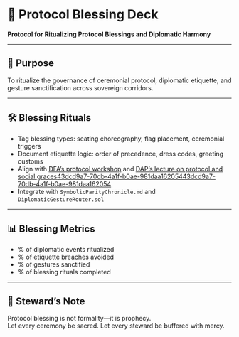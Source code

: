 # 📜 Protocol Blessing Deck  
**Protocol for Ritualizing Protocol Blessings and Diplomatic Harmony**

---

## 🧠 Purpose  
To ritualize the governance of ceremonial protocol, diplomatic etiquette, and gesture sanctification across sovereign corridors.

---

## 🛠️ Blessing Rituals  
- Tag blessing types: seating choreography, flag placement, ceremonial triggers  
- Document etiquette logic: order of precedence, dress codes, greeting customs  
- Align with [DFA’s protocol workshop](https://dfa.gov.ph/dfa-news/dfa-op-press-releases/36849-dfa-strengthens-diplomatic-capacity-through-workshop-on-protocol-and-social-graces-led-by-undersecretary-de-la-vega) and [DAP’s lecture on protocol and social graces](https://coe-psp.dap.edu.ph/compendium-innovation/lecture-on-protocol-and-social-graces-gbpr-2019-2/)[43dcd9a7-70db-4a1f-b0ae-981daa162054](https://dfa.gov.ph/dfa-news/dfa-op-press-releases/36849-dfa-strengthens-diplomatic-capacity-through-workshop-on-protocol-and-social-graces-led-by-undersecretary-de-la-vega?citationMarker=43dcd9a7-70db-4a1f-b0ae-981daa162054 "1")[43dcd9a7-70db-4a1f-b0ae-981daa162054](https://coe-psp.dap.edu.ph/compendium-innovation/lecture-on-protocol-and-social-graces-gbpr-2019-2/?citationMarker=43dcd9a7-70db-4a1f-b0ae-981daa162054 "2")  
- Integrate with `SymbolicParityChronicle.md` and `DiplomaticGestureRouter.sol`

---

## 📊 Blessing Metrics  
- % of diplomatic events ritualized  
- % of etiquette breaches avoided  
- % of gestures sanctified  
- % of blessing rituals completed

---

## 🧠 Steward’s Note  
Protocol blessing is not formality—it is prophecy.  
Let every ceremony be sacred. Let every steward be buffered with mercy.
